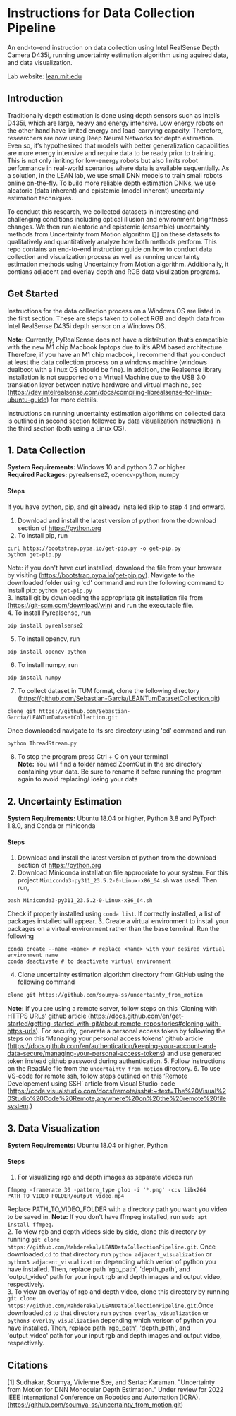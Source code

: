 Instructions for Data Collection Pipeline
============

An end-to-end instruction on data collection using Intel RealSense Depth Camera D435i, running uncertainty estimation algorithm using aquired data, and data visualization.

Lab website: [lean.mit.edu](https://lean.mit.edu/)
## Introduction
Traditionally depth estimation is done using depth sensors such as Intel’s D435i, which are large, heavy and energy intensive. Low energy robots on the other hand have limited energy and load-carrying capacity. Therefore, researchers are now using Deep Neural Networks for depth estimation. Even so, it’s hypothesized that models with better generalization capabilities are more energy intensive and require data to be ready prior to training. This is not only limiting for low-energy robots but also limits robot performance in real-world scenarios where data is available sequentially. As a solution, in the LEAN lab, we use  small DNN models to train small robots online on-the-fly. To build more reliable depth estimation DNNs, we use aleatoric (data inherent) and epistemic (model inherent) uncertainty estimation techniques. 

To conduct this research, we collected datasets in interesting and challenging conditions including optical illusion and environment brightness changes. We then run aleatoric and epistemic (ensamble) uncertainty methods from Uncertainty from Motion algorithm [[1]](#1) on these datasets to qualitatively and quantitatively analyze how both methods perform. This repo contains an end-to-end instruction guide on how to conduct data collection and visualization process as well as running uncertainty estimation methods using Uncertainty from Motion algorithm. Additionally, it contians adjacent and overlay depth and RGB data visulization programs. 

## Get Started
Instructions for the data collection process on a Windows OS are listed in the first section. These are steps taken to collect RGB and depth data from Intel RealSense D435i depth sensor on a Windows OS.

**Note:** Currently, PyRealSense does not have a distribution that’s compatible with the new M1 chip Macbook laptops due to it’s ARM based architecture. Therefore, if you have an M1 chip macbook, I recommend that you conduct at least the data collection process on a windows machine (windows dualboot with a linux OS should be fine). In addition, the Realsense library installation is not supported on a Virtual Machine due to the USB 3.0 translation layer between native hardware and virtual machine, see (https://dev.intelrealsense.com/docs/compiling-librealsense-for-linux-ubuntu-guide) for more details.

Instructions on running uncertainty estimation algorithms on collected data is outlined in second section followed by data visualization instructions in the third section (both using a Linux OS). 

## 1. Data Collection
**System Requirements:** Windows 10 and python 3.7 or higher <br>
**Required Packages:** pyrealsense2, opencv-python, numpy 
#### Steps 
If you have python, pip, and git already installed skip to step 4 and onward. <br>
1. Download and install the latest version of python from the download section of https://python.org <br>
2. To install pip, run
```shell
curl https://bootstrap.pypa.io/get-pip.py -o get-pip.py
python get-pip.py
```
Note: if you don't have curl installed, download the file from your browser by visiting (https://bootstrap.pypa.io/get-pip.py). Navigate to the downloaded folder using 'cd' command and run the following command to install pip: `python get-pip.py` <br>
3. Install git by downloading the appropriate git installation file from (https://git-scm.com/download/win) and run the executable file. <br>
4. To install Pyrealsense, run
```shell
pip install pyrealsense2
```
5. To install opencv, run
```shell
pip install opencv-python
```
6. To install numpy, run
```shell
pip install numpy
```
7. To collect dataset in TUM format, clone the following directory (https://github.com/Sebastian-Garcia/LEANTumDatasetCollection.git)
```shell
clone git https://github.com/Sebastian-Garcia/LEANTumDatasetCollection.git
```
Once downloaded navigate to its src directory using 'cd' command and run
```bash 
python ThreadStream.py
```
8. To stop the program press Ctrl + C on your terminal <br>
**Note:** You will find a folder named ZoomOut in the src directory containing your data. Be sure to rename it before running the program again to avoid replacing/ losing your data

## 2. Uncertainty Estimation
**System Requirements:** Ubuntu 18.04 or higher, Python 3.8 and PyTprch 1.8.0, and Conda or miniconda <br> 
#### Steps 
1. Download and install the latest version of python from the download section of https://python.org
2. Download Miniconda installation file appropriate to your system. For this project `Miniconda3-py311_23.5.2-0-Linux-x86_64.sh` was used. Then run,
```shell
bash Miniconda3-py311_23.5.2-0-Linux-x86_64.sh
```
Check if properly installed using `conda list`. If correctly installed, a list of packages installed will appear. 
3. Create a virtual environment to install your packages on a virtual environment rather than the base terminal. Run the following
```shell
conda create --name <name> # replace <name> with your desired virtual environment name
conda deactivate # to deactivate virtual environment
```
4. Clone uncertainty estimation algorithm directory from GitHub using the following command
```bash
clone git https://github.com/soumya-ss/uncertainty_from_motion
```
**Note:** If you are using a remote server, follow steps on this ‘Cloning with HTTPS URLs’ github article (https://docs.github.com/en/get-started/getting-started-with-git/about-remote-repositories#cloning-with-https-urls). For security, generate a personal access token by following the steps on this ‘Managing your personal access tokens’ github article (https://docs.github.com/en/authentication/keeping-your-account-and-data-secure/managing-your-personal-access-tokens) and use generated token instead github password during authentication. 
5. Follow instructions on the ReadMe file from the `uncertainty_from_motion` directory.
6. To use VS-code for remote ssh, follow steps outlined on this ‘Remote Developement using SSH’ article from Visual Studio-code (https://code.visualstudio.com/docs/remote/ssh#:~:text=The%20Visual%20Studio%20Code%20Remote,anywhere%20on%20the%20remote%20filesystem.) 

## 3. Data Visualization
**System Requirements:** Ubuntu 18.04 or higher, Python

#### Steps
1. For visualizing rgb and depth images as separate videos run
```shell
ffmpeg -framerate 30 -pattern_type glob -i '*.png' -c:v libx264 PATH_TO_VIDEO_FOLDER/output_video.mp4
```
Replace PATH_TO_VIDEO_FOLDER with a directory path you want you video to be saved in. **Note:** If you don't have ffmpeg installed, run `sudo apt install ffmpeg`. <br>
2. To view rgb and depth videos side by side, clone this directory by running `git clone https://github.com/Mahderekal/LEANDataCollectionPipeline.git`. Once downloaded,`cd` to that directory run `python adjacent_visualization` or `python3 adjacent_visualization` depending which verion of python you have installed. Then, replace path 'rgb_path', 'depth_path', and 'output_video' path for your input rgb and depth images and output video, respectively. <br>
3. To view an overlay of rgb and depth video, clone this directory by running `git clone https://github.com/Mahderekal/LEANDataCollectionPipeline.git`.Once downloaded,`cd` to that directory run `python overlay_visualization` or `python3 overlay_visualization` depending which verison of python you have installed. Then, replace path 'rgb_path', 'depth_path', and 'output_video' path for your input rgb and depth images and output video, respectively.


## Citations
<a id="1">[1]</a> 
Sudhakar, Soumya, Vivienne Sze, and Sertac Karaman. "Uncertainty from Motion for DNN Monocular Depth Estimation." Under review for 2022 IEEE International Conference on Robotics and Automation (ICRA). (https://github.com/soumya-ss/uncertainty_from_motion.git)
